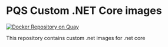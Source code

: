 # PQS Custom .NET Core images

[![Docker Repository on Quay](https://quay.io/repository/pqsdev/aspnet/status "Docker Repository on Quay")](https://quay.io/repository/pqsdev/aspnet)

This repository contains custom .net images for .net core 
